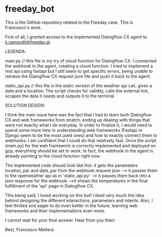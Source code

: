 # freeday_bot

This is the GitHub repository related to the Freeday case. This is Francesco's work. 

First of all, I granted access to the implemented Dialogflow CX agent to k.ramsodit@freeday.ai. 


LEGENDA:

main.py // this file is my try of cloud function for Dialogflow CX. I connected the webhook to the agent, creating a cloud function. I tried to implement a rest api using fastapi but I still seem to get specific errors, being unable to retrieve the Dialogflow CX request json file and push it back to the agent. 

static_api.py // this file is the static version of the weather api call, given a date and a location. The script checks for validity, calls the external link, scrapes the data it needs and outputs it to the terminal. 

SOLUTION DESIGN:

I think the main issue here was the fact that I had to learn both Dialogflow CX and web frameworks from stratch, ending up dealing with things that were not exactly what I do everyday. In order to finalize it, I would need to spend some more time in understanding web frameworks (Fastapi or Django seem to be the most used ones) and how to exactly connect them to webhooks: I am confident that I could do that relatively fast. Once the script (main.py) for the web framework is correctly implemented and deployed on gcp, everything should be set to work. In fact, the webhook in the agent is already pointing to the cloud function right now. 

The implemented code should look like this: it gets the parameters location_par and date_par from the webhook request json --> it passes them to the openweather api as in 'static_api.py' --> it passes them back into a json response for the webhook -->it shows the temperatures in the final fulfillment of the 'api' page in Dialogflow CX.

This being said, I loved working on this bot! I liked very much the idea behind designing the different interactions, parameters and intents. Also, I feel thrilled and eager to do even better in the future, learning web frameworks and their implementations even more. 

I cannot wait for your final answer. Hear from you then!

Best,
Francesco Mattera





